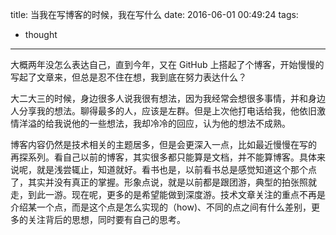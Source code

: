 title: 当我在写博客的时候，我在写什么
date: 2016-06-01 00:49:24
tags:
- thought
---

大概两年没怎么表达自己，直到今年，又在 GitHub 上搭起了个博客，开始慢慢的写起了文章来，但总是忍不住在想，我到底在努力表达什么？

大二大三的时候，身边很多人说我很有想法，因为我经常会想很多事情，并和身边人分享我的想法。聊得最多的人，应该是左群。但是上次他打电话给我，他依旧激情洋溢的给我说他的一些想法，我却冷冷的回应，认为他的想法不成熟。

博客内容仍然是技术相关的主题居多，但是会更深入一点，比如最近慢慢在写的 再探系列。看自己以前的博客，其实很多都只能算是文档，并不能算博客。具体来说呢，就是浅尝辄止，知道就好。看书也是，以前看书总是感觉知道这个那个点了，其实并没有真正的掌握。形象点说，就是以前都是跟团游，典型的拍张照就走，到此一游。现在呢，更多的是希望能做到深度游。技术文章关注的重点不再是介绍某一个点，而是这个点是怎么实现的（how)、不同的点之间有什么差别，更多的关注背后的思想，同时要有自己的思考。

